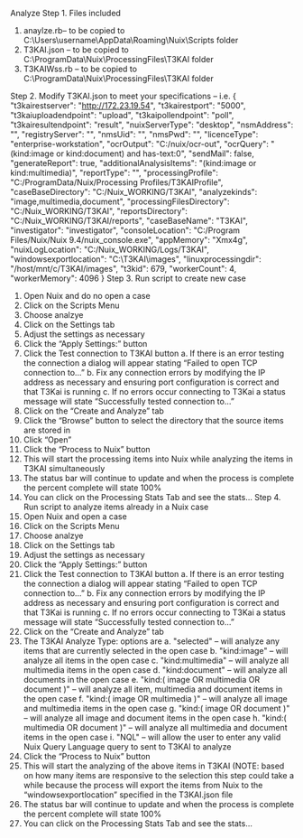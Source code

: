 Analyze
Step 1. Files included
1.	anaylze.rb– to be copied to C:\Users\username\AppData\Roaming\Nuix\Scripts folder
2.	T3KAI.json – to be copied to C:\ProgramData\Nuix\ProcessingFiles\T3KAI folder
3.	T3KAIWss.rb  – to be copied to C:\ProgramData\Nuix\ProcessingFiles\T3KAI folder

Step 2. Modify T3KAI.json to meet your specifications – i.e.
{
  "t3kairestserver": "http://172.23.19.54",
  "t3kairestport": "5000",
  "t3kaiuploadendpoint": "upload",
  "t3kaipollendpoint": "poll",
  "t3kairesultendpoint": "result",
  "nuixServerType": "desktop",
  "nsmAddress": "",
  "registryServer": "",
  "nmsUid": "",
  "nmsPwd": "",
  "licenceType": "enterprise-workstation",
  "ocrOutput": "C:/nuix/ocr-out",
  "ocrQuery": "(kind:image or kind:document) and has-text:0",
  "sendMail": false,
  "generateReport": true,
  "additionalAnalysisItems": "(kind:image or kind:multimedia)",
  "reportType": "",
  "processingProfile": "C:/ProgramData/Nuix/Processing Profiles/T3KAIProfile",
  "caseBaseDirectory": "C:/Nuix_WORKING/T3KAI",
  "analyzekinds": "image,multimedia,document",
  "processingFilesDirectory": "C:/Nuix_WORKING/T3KAI",
  "reportsDirectory": "C:/Nuix_WORKING/T3KAI/reports",
  "caseBaseName": "T3KAI",
  "investigator": "investigator",
  "consoleLocation": "C:/Program Files/Nuix/Nuix 9.4/nuix_console.exe",
  "appMemory": "Xmx4g",
  "nuixLogLocation": "C:/Nuix_WORKING/Logs/T3KAI",
  "windowsexportlocation": "C:\\T3KAI\\images",
  "linuxprocessingdir": "/host/mnt/c/T3KAI/images",
  "t3kid": 679,
  "workerCount": 4,
  "workerMemory": 4096
}
Step 3. Run script to create new case
1.	Open Nuix and do no open a case
2.	Click on the Scripts Menu
3.	Choose analzye
5.	Click on the Settings tab
6.	Adjust the settings as necessary
7.	Click the “Apply Settings:” button
8.	Click the Test connection to T3KAI button
a.	If there is an error testing the connection a dialog will appear stating “Failed to open TCP connection to…”
b.	Fix any connection errors by modifying the IP address as necessary and ensuring port configuration is correct and that T3Kai is running
c.	If no errors occur connecting to T3Kai a status message will state “Successfully tested connection to…”
9.	Click on the “Create and Analyze” tab
10.	Click the “Browse” button to select the directory that the source items are stored in
11.	Click “Open”
12.	Click the “Process to Nuix” button
13.	This will start the processing items into Nuix while analyzing the items in T3KAI simultaneously
14.	The status bar will continue to update and when the process is complete the percent complete will state 100%
15.	You can click on the Processing Stats Tab and see the stats…
Step 4. Run script to analyze items already in a Nuix case
1.	Open Nuix and open a case
2.	Click on the Scripts Menu
3.	Choose analzye
5.	Click on the Settings tab
6.	Adjust the settings as necessary
7.	Click the “Apply Settings:” button
8.	Click the Test connection to T3KAI button
a.	If there is an error testing the connection a dialog will appear stating “Failed to open TCP connection to…”
b.	Fix any connection errors by modifying the IP address as necessary and ensuring port configuration is correct and that T3Kai is running
c.	If no errors occur connecting to T3Kai a status message will state “Successfully tested connection to…”
9.	Click on the “Create and Analyze” tab
10.	The T3KAI Analyze Type: options are
a.	"selected" – will analyze any items that are currently selected in the open case
b.	"kind:image" – will analyze all items in the open case
c.	"kind:multimedia" – will analyze all multimedia items in the open case
d.	"kind:document" – will analyze all documents in the open case
e.	"kind:( image OR multimedia OR document )" – will analyze all item, multimedia and document items in the open case
f.	"kind:( image OR multimedia )" – will analyze all image and multimedia items in the open case
g.	"kind:( image OR document )" – will analyze all image and document items in the open case
h.	"kind:( multimedia OR document )" – will analyze all multimedia and document items in the open case
i.	"NQL" – will allow the user to enter any valid Nuix Query Language query to sent to T3KAI to analyze
11.	Click the “Process to Nuix” button
12.	This will start the analyzing of the above items in T3KAI (NOTE: based on how many items are responsive to the selection this step could take a while because the process will export the items from Nuix to the “windowsexportlocation” specified in the T3KAI.json file 
13.	The status bar will continue to update and when the process is complete the percent complete will state 100%
14.	You can click on the Processing Stats Tab and see the stats…
